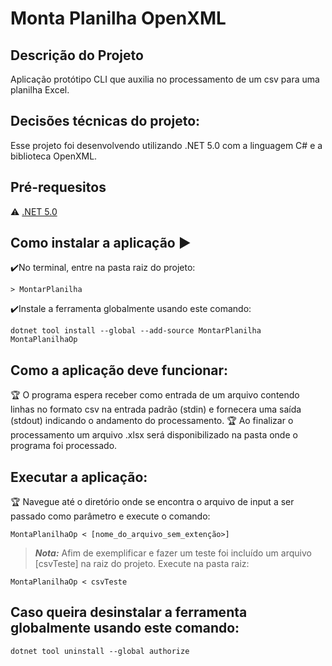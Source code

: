 
# Monta Planilha OpenXML

## Descrição do Projeto
Aplicação protótipo CLI que auxilia no processamento de um csv para uma planilha Excel.

## Decisões técnicas do projeto:
Esse projeto foi desenvolvendo utilizando .NET 5.0 com a linguagem C# e a biblioteca OpenXML. 


## Pré-requesitos

:warning: [.NET 5.0](https://dotnet.microsoft.com/download/dotnet/5.0/runtime)


## Como instalar a aplicação :arrow_forward:

:heavy_check_mark:No terminal, entre na pasta raiz do projeto:

```
> MontarPlanilha
```

:heavy_check_mark:Instale a ferramenta globalmente usando este comando:

```
dotnet tool install --global --add-source MontarPlanilha MontaPlanilhaOp
```

## Como a aplicação deve funcionar:

:trophy: O programa espera receber como entrada de um arquivo contendo linhas no formato csv na entrada padrão (stdin) e fornecera uma saída (stdout) indicando o andamento do processamento.
:trophy: Ao finalizar o processamento um arquivo .xlsx será disponibilizado na pasta onde o programa foi processado.


## Executar a aplicação:

:trophy: Navegue até o diretório onde se encontra o arquivo de input a ser passado como parâmetro e execute o comando:

```
MontaPlanilhaOp < [nome_do_arquivo_sem_extenção>] 
```
> **_Nota:_** Afim de exemplificar e fazer um teste foi incluído um arquivo [csvTeste] na raiz do projeto. Execute na pasta raiz:
```
MontaPlanilhaOp < csvTeste
```


## Caso queira desinstalar a ferramenta globalmente usando este comando: 
```
dotnet tool uninstall --global authorize
```

